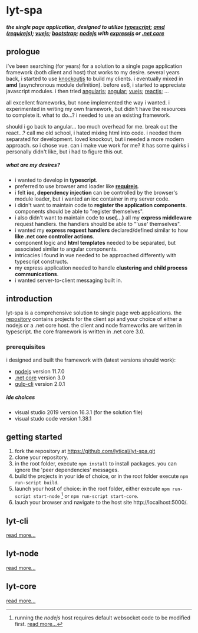 # lyt-spa
##### the single page application, designed to utilize [typescript](https://www.typescriptlang.org); [amd (requirejs)](https://requirejs.org); [vuejs](https://vuejs.org); [bootstrap](https://getbootstrap.com); [nodejs](https://nodejs.org) with [expressjs](https://expressjs.com/) or [.net core](https://github.com/dotnet/core)
## prologue
i've been searching (for years) for a solution to a single page application framework (both client and host) that works to my desire.
several years back, i started to use [knockoutjs](https://knockoutjs.com/) to build my clients. i eventually mixed in **amd** (asynchronous module definition).
before es6, i started to appreciate javascript modules. i then tried [angularjs](https://angularjs.org/); [angular](https://angular.io/); [vuejs](https://vuejs.org/); [reactjs](https://reactjs.org/); ...

all excellent frameworks, but none implemented the way i wanted. i experimented in writing my own framework, but didn't have the resources to complete it. what to do...? i needed to use an existing framework.

should i go back to angular... too much overhead for me. break out the react...? call me old school, i hated mixing html into code. i needed them separated for development. loved knockout, but i needed a more modern approach. so i chose vue.
can i make vue work for me? it has some quirks i personally didn't like, but i had to figure this out.
##### what are my desires?
- i wanted to develop in **typescript**.
- preferred to use browser amd loader like **[requirejs](https://requirejs.org/)**.
- i felt **ioc, dependency injection** can be controlled by the browser's module loader, but i wanted an ioc container in my server code.
- i didn't want to maintain code to **register the application components**. components should be able to "register themselves".
- i also didn't want to maintain code to **use(...)** all my **express middleware** request handlers. the handlers should be able to "'use' themselves".
- i wanted my **express request handlers** declared/defined similar to how **like .net core controller actions**.
- component logic and **html templates** needed to be separated, but associated similar to angular components.
- intricacies i found in vue needed to be approached differently with typescript constructs.
- my express application needed to handle **clustering and child process communications**.
- i wanted server-to-client messaging built in.
## introduction
lyt-spa is a comprehensive solution to single page web applications. the [repository](https://github.com/lytical/lyt-spa) contains projects for the client api and your choice of either a nodejs or a .net core host.
the client and node frameworks are written in typescript. the core framework is written in .net core 3.0.
### prerequisites
i designed and built the framework with (latest versions should work):
- [nodejs](https://nodejs.org/en/download/) version 11.7.0
- [.net core](https://dotnet.microsoft.com/download/dotnet-core/3.0) version 3.0
- [gulp-cli](https://gulpjs.com/) version 2.0.1
##### ide choices
- visual studio 2019 version 16.3.1 (for the solution file)
- visual studo code version 1.38.1

## getting started
1) fork the repository at <https://github.com/lytical/lyt-spa.git>
2) clone your repository.
3) in the root folder, execute `npm install` to install packages. you can ignore the 'peer dependencies' messages.
4) build the projects in your ide of choice, or in the root folder execute `npm run-script build`.
5) launch your host of choice: in the root folder, either execute `npm run-script start-node` [^1] or `npm run-script start-core`.
6) lauch your browser and navigate to the host site http://localhost:5000/.

[^1]: running the *nodejs* host requires default websocket code to be modified first. [read more...](/ltical/lyt-spa/cli#configure-for-sockjs-node-server)

## lyt-cli
[read more...](/lytical/lyt-spa/tree/master/cli#lyt-spa-cli)

## lyt-node
[read more...](/lytical/lyt-spa/tree/master/node#lyt-spa-node)

## lyt-core
[read more...](/lytical/lyt-spa/tree/master/core#lyt-spa-core)
